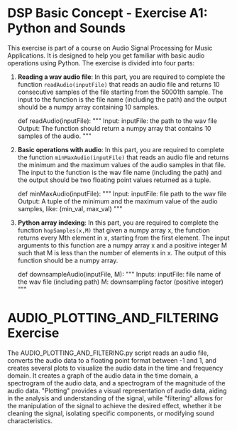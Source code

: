 # DSP Basic Concept - Exercise A1: Python and Sounds

This exercise is part of a course on Audio Signal Processing for Music Applications. It is designed to help you get familiar with basic audio operations using Python. The exercise is divided into four parts:

1. **Reading a wav audio file**: In this part, you are required to complete the function `readAudio(inputFile)` that reads an audio file and returns 10 consecutive samples of the file starting from the 50001th sample. The input to the function is the file name (including the path) and the output should be a numpy array containing 10 samples.

    def readAudio(inputFile):
    """
    Input:
    inputFile: the path to the wav file
    Output:
    The function should return a numpy array that
    contains 10 samples of the audio.
    """
    


2. **Basic operations with audio**: In this part, you are required to complete the function `minMaxAudio(inputFile)` that reads an audio file and returns the minimum and the maximum values of the audio samples in that file. The input to the function is the wav file name (including the path) and the output should be two floating point values returned as a tuple.

    def minMaxAudio(inputFile):
    """
    Input:
    inputFile: file path to the wav file
    Output:
    A tuple of the minimum and the maximum value of the audio
    samples, like: (min_val, max_val)
    """
    


3. **Python array indexing**: In this part, you are required to complete the function `hopSamples(x,M)` that given a numpy array x, the function returns every Mth element in x, starting from the first element. The input arguments to this function are a numpy array x and a positive integer M such that M is less than the number of elements in x. The output of this function should be a numpy array.

    def downsampleAudio(inputFile, M):
    """
    Inputs:
    inputFile: file name of the wav file (including path)
    M: downsampling factor (positive integer)
    """
    


# AUDIO_PLOTTING_AND_FILTERING Exercise

The AUDIO_PLOTTING_AND_FILTERING.py script reads an audio file, converts the audio data to a floating point format between -1 and 1, and creates several plots to visualize the audio data in the time and frequency domain. It creates a graph of the audio data in the time domain, a spectrogram of the audio data, and a spectrogram of the magnitude of the audio data.
"Plotting" provides a visual representation of audio data, aiding in the analysis and understanding of the signal, while "filtering" allows for the manipulation of the signal to achieve the desired effect, whether it be cleaning the signal, isolating specific components, or modifying sound characteristics.

    

